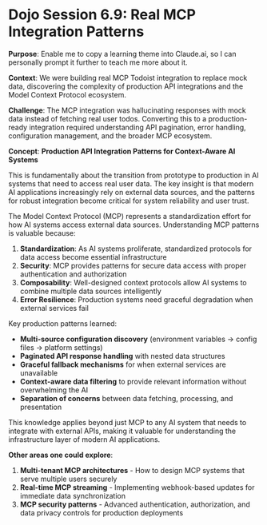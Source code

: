 # Dojo Session 6.9: Real MCP Integration Patterns

**Purpose**: Enable me to copy a learning theme into Claude.ai, so I can personally prompt it further to teach me more about it.

**Context**: We were building real MCP Todoist integration to replace mock data, discovering the complexity of production API integrations and the Model Context Protocol ecosystem.

**Challenge**: The MCP integration was hallucinating responses with mock data instead of fetching real user todos. Converting this to a production-ready integration required understanding API pagination, error handling, configuration management, and the broader MCP ecosystem.

**Concept**: **Production API Integration Patterns for Context-Aware AI Systems**

This is fundamentally about the transition from prototype to production in AI systems that need to access real user data. The key insight is that modern AI applications increasingly rely on external data sources, and the patterns for robust integration become critical for system reliability and user trust.

The Model Context Protocol (MCP) represents a standardization effort for how AI systems access external data sources. Understanding MCP patterns is valuable because:

1. **Standardization**: As AI systems proliferate, standardized protocols for data access become essential infrastructure
2. **Security**: MCP provides patterns for secure data access with proper authentication and authorization
3. **Composability**: Well-designed context protocols allow AI systems to combine multiple data sources intelligently
4. **Error Resilience**: Production systems need graceful degradation when external services fail

Key production patterns learned:
- **Multi-source configuration discovery** (environment variables → config files → platform settings)
- **Paginated API response handling** with nested data structures
- **Graceful fallback mechanisms** for when external services are unavailable
- **Context-aware data filtering** to provide relevant information without overwhelming the AI
- **Separation of concerns** between data fetching, processing, and presentation

This knowledge applies beyond just MCP to any AI system that needs to integrate with external APIs, making it valuable for understanding the infrastructure layer of modern AI applications.

**Other areas one could explore**: 
1. **Multi-tenant MCP architectures** - How to design MCP systems that serve multiple users securely
2. **Real-time MCP streaming** - Implementing webhook-based updates for immediate data synchronization
3. **MCP security patterns** - Advanced authentication, authorization, and data privacy controls for production deployments